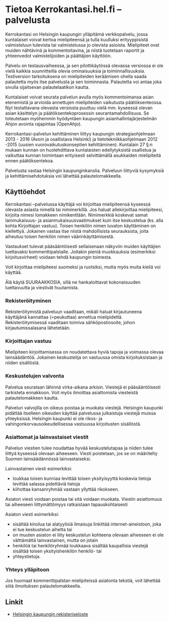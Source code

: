# Tietoa Kerrokantasi.hel.fi –palvelusta

<p class="lead">Kerrokantasi on Helsingin kaupungin ylläpitämä verkkopalvelu, jossa kuntalaiset voivat kertoa mielipiteensä ja tulla
kuulluksi erityyppisistä valmisteluun tulevista tai valmistelussa jo olevista asioista. Mielipiteet ovat muiden
nähtävinä ja kommentoitavina, ja niistä tuotetaan raportit ja yhteenvedot valmistelijoiden ja päättäjien käyttöön.</p>

Palvelu on testausvaiheessa, ja sen pilottikäytössä olevassa versiossa ei ole vielä kaikkia suunnitteilla olevia
ominaisuuksia ja toiminnallisuuksia. Testiversion tarkoituksena on mielipiteiden keräämisen ohella saada palautetta myös
itse palvelusta ja sen toiminnasta. Palautetta voi antaa joka sivulla sijaitsevan palautelaatikon kautta.

Kuntalaiset voivat seurata palvelun avulla myös kommentoimansa asian etenemistä ja arvioida annettujen mielipiteiden
vaikutusta päätöksenteossa. Nyt testattavana olevasta versiosta puuttuu vielä mm. kyseessä olevan asian käsittelyn ja
päätöksentekoprosessin seurantamahdollisuus. Se toteutetaan myöhemmin hyödyntäen kaupungin asianhallintajärjestelmän
Ahjon avointa rajapintaa (OpenAhjo).

Kerrokantasi-palvelun kehittäminen liittyy kaupungin strategiaohjelmaan 2013 - 2016 (Avoin ja osallistava Helsinki) ja
tietotekniikkaohjelmaan 2012 -2015 (uusien vuorovaikutuskonseptien kehittäminen). Kuntalain 27 §:n mukaan kunnan on
huolehdittava kuntalaisten edellytyksistä osallistua ja vaikuttaa kunnan toimintaan erityisesti selvittämällä asukkaiden
mielipiteitä ennen päätöksentekoa.

Palvelusta vastaa Helsingin kaupunginkanslia. Palveluun liittyviä kysymyksiä ja kehittämisehdotuksia voi lähettää
palautelomakkeella.

## Käyttöehdot

Kerrokantasi –palvelussa käyttäjä voi kirjoittaa mielipiteensä kyseessä olevasta asiasta nimellä tai nimimerkillä. Jos
haluat allekirjoittaa mielipiteesi, kirjoita nimesi lomakkeen nimikenttään. Nimimerkkiä koskevat samat lainmukaisuus- ja
asianmukaisuusvaatimukset kuin itse keskustelua (ks. alla kohta Kirjoittajan vastuu). Toisen henkilön nimen luvaton
käyttäminen on kiellettyä. Jokainen vastaa itse niistä mahdollisista seurauksista, joita aiheutuu toisen henkilön nimen
väärinkäyttämisestä.

Vastaukset tulevat pääsääntöisesti sellaisenaan näkyviin muiden käyttäjien luettavaksi kommenttipalstalle. Joitakin
pieniä muokkauksia (esimerkiksi kirjoitusvirheet) voidaan tehdä kaupungin toimesta.

Voit kirjoittaa mielipiteesi suomeksi ja ruotsiksi, mutta myös muita kieliä voi käyttää.

Älä käytä SUURAAKKOSIA, sillä ne hankaloittavat kokonaisuuden luettavuutta ja viestivät huutamista.

### Rekisteröityminen

Rekisteröitymistä palveluun vaaditaan, mikäli haluat kirjautuneena käyttäjänä kannattaa (=peukuttaa) annettua
mielipidettä. Rekisteröitymisessä vaaditaan toimiva sähköpostiosoite, johon kirjautumissalasana lähetetään.

### Kirjoittajan vastuu

Mielipiteen kirjoittamisessa on noudatettava hyviä tapoja ja voimassa olevaa lainsäädäntöä. Jokainen keskustelija on
vastuussa omista kirjoituksistaan ja niiden sisällöstä.

### Keskustelujen valvonta

Palvelua seurataan lähinnä virka-aikana arkisin. Viestejä ei pääsääntöisesti tarkisteta ennakkoon. Voit myös ilmoittaa
asiattomista viesteistä palautelomakkeen kautta.

Palvelun valvojilla on oikeus poistaa ja muokata viestejä. Helsingin kaupunki pidättää itselleen oikeuden käyttää
palvelussa julkaistuja viestejä muissa yhteyksissä. Helsingin kaupunki ei ole rikos- ja vahingonkorvausoikeudellisessa
vastuussa kirjoitusten sisällöstä.

### Asiattomat ja lainvastaiset viestit

Palvelun viestien tulee noudattaa hyvää keskustelutapaa ja niiden tulee liittyä kyseessä olevaan aiheeseen. Viesti
poistetaan, jos se on määritelty Suomen lainsäädännössä lainvastaiseksi.

Lainvastainen viesti esimerkiksi:

*   loukkaa toisen kunniaa levittää toisen yksityisyyttä koskevia tietoja levittää salassa pidettäviä tietoja
*   kiihottaa kansanryhmää vastaan yllyttää rikokseen.

Asiaton viesti voidaan poistaa tai sitä voidaan muokata. Viestin asiattomuus tai aiheeseen liittymättömyys ratkaistaan
tapauskohtaisesti

Asiaton viesti esimerkiksi:

*   sisältää kiroilua tai alatyylisiä ilmaisuja linkittää internet-aineistoon, joka ei tue keskustelun aihetta tai
*   on muuten asiaton ei liity keskustelun kohteena olevaan aiheeseen ei ole välttämättä lainvastainen, mutta on jotain
*   henkilöä tai henkilöryhmää loukkaava sisältää kaupallisia viestejä sisältää toisen yksityishenkilön henkilö- tai
*   yhteystietoja.

### Yhteys ylläpitoon

Jos huomaat kommenttipalstan mielipiteissä asiatonta tekstiä, voit lähettää siitä ilmoituksen palautelomakkeella.

## Linkit

* [Helsingin kaupungin rekisteriseloste](http://www.hel.fi/rekisteriseloste)
